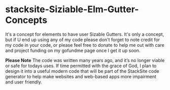 # stacksite-Siziable-Elm-Gutter-Concepts
<p>
 It's a concept for elements to have user Sizable Gutters. It's only a concept, but if U end up using any of my code please don't forget to note credit for my code in your code, or please feel free to donate to help me out with care and project funding on my gofundme page once I get it up soon.
</p>
<p>
<b>Please Note</b> The code was written many years ago, and it’s no longer viable or safe for todays uses. If time permitted with the grace of God, I plan to design it into a useful modern code that will be part of the StackSite code generator to help make websites and web-based apps more impairment and user friendly.
</p>
